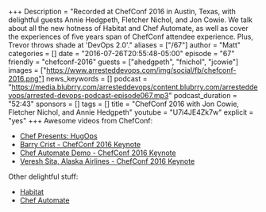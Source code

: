 +++
Description = "Recorded at ChefConf 2016 in Austin, Texas, with delightful guests Annie Hedgpeth, Fletcher Nichol, and Jon Cowie. We talk about all the new hotness of Habitat and Chef Automate, as well as cover the experiences of five years span of ChefConf attendee experience. Plus, Trevor throws shade at 'DevOps 2.0'."
aliases = ["/67"]
author = "Matt"
categories = []
date = "2016-07-26T20:55:48-05:00"
episode = "67"
friendly = "chefconf-2016"
guests = ["ahedgpeth", "fnichol", "jcowie"]
images = ["https://www.arresteddevops.com/img/social/fb/chefconf-2016.png"]
news_keywords = []
podcast = "https://media.blubrry.com/arresteddevops/content.blubrry.com/arresteddevops/arrested-devops-podcast-episode067.mp3"
podcast_duration = "52:43"
sponsors = []
tags = []
title = "ChefConf 2016 with Jon Cowie, Fletcher Nichol, and Annie Hedgpeth"
youtube = "U7i4JE4Zk7w"
explicit = "yes"
+++
Awesome videos from ChefConf:

- [Chef Presents: HugOps](https://www.youtube.com/watch?v=pW48v1xAPyI)
- [Barry Crist - ChefConf 2016 Keynote](https://www.youtube.com/watch?v=mA-gozxxrPo)
- [Chef Automate Demo - ChefConf 2016 Keynote](https://www.youtube.com/watch?v=ihnrB_CNn0o)
- [Veresh Sita, Alaska Airlines - ChefConf 2016 Keynote](https://www.youtube.com/watch?v=mGJkhuRlvTo)

Other delightful stuff:

- [Habitat](https://habitat.sh)
- [Chef Automate](https://www.chef.io/automate/)
